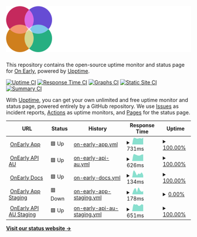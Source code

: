 # [![OnEarly Status](https://raw.githubusercontent.com/OnEarly/status/master/assets/logomark-dark.svg)](https://onearly.github.io/status/)

This repository contains the open-source uptime monitor and status page for [On Early](https://OnEarly.github.io/status), powered by [Upptime](https://github.com/upptime/upptime).

[![Uptime CI](https://github.com/OnEarly/status/workflows/Uptime%20CI/badge.svg)](https://github.com/OnEarly/status/actions?query=workflow%3A%22Uptime+CI%22)
[![Response Time CI](https://github.com/OnEarly/status/workflows/Response%20Time%20CI/badge.svg)](https://github.com/OnEarly/status/actions?query=workflow%3A%22Response+Time+CI%22)
[![Graphs CI](https://github.com/OnEarly/status/workflows/Graphs%20CI/badge.svg)](https://github.com/OnEarly/status/actions?query=workflow%3A%22Graphs+CI%22)
[![Static Site CI](https://github.com/OnEarly/status/workflows/Static%20Site%20CI/badge.svg)](https://github.com/OnEarly/status/actions?query=workflow%3A%22Static+Site+CI%22)
[![Summary CI](https://github.com/OnEarly/status/workflows/Summary%20CI/badge.svg)](https://github.com/OnEarly/status/actions?query=workflow%3A%22Summary+CI%22)

With [Upptime](https://upptime.js.org), you can get your own unlimited and free uptime monitor and status page, powered entirely by a GitHub repository. We use [Issues](https://github.com/OnEarly/status/issues) as incident reports, [Actions](https://github.com/OnEarly/status/actions) as uptime monitors, and [Pages](https://OnEarly.github.io/status) for the status page.

<!--start: status pages-->
<!-- This summary is generated by Upptime (https://github.com/upptime/upptime) -->
<!-- Do not edit this manually, your changes will be overwritten -->
<!-- prettier-ignore -->
| URL | Status | History | Response Time | Uptime |
| --- | ------ | ------- | ------------- | ------ |
| <img alt="" src="https://icons.duckduckgo.com/ip3/onearly.com.ico" height="13"> [OnEarly App](https://onearly.com) | 🟩 Up | [on-early-app.yml](https://github.com/OnEarly/status/commits/HEAD/history/on-early-app.yml) | <details><summary><img alt="Response time graph" src="./graphs/on-early-app/response-time-week.png" height="20"> 731ms</summary><br><a href="https://status.onearly.com/history/on-early-app"><img alt="Response time 737" src="https://img.shields.io/endpoint?url=https%3A%2F%2Fraw.githubusercontent.com%2FOnEarly%2Fstatus%2FHEAD%2Fapi%2Fon-early-app%2Fresponse-time.json"></a><br><a href="https://status.onearly.com/history/on-early-app"><img alt="24-hour response time 629" src="https://img.shields.io/endpoint?url=https%3A%2F%2Fraw.githubusercontent.com%2FOnEarly%2Fstatus%2FHEAD%2Fapi%2Fon-early-app%2Fresponse-time-day.json"></a><br><a href="https://status.onearly.com/history/on-early-app"><img alt="7-day response time 731" src="https://img.shields.io/endpoint?url=https%3A%2F%2Fraw.githubusercontent.com%2FOnEarly%2Fstatus%2FHEAD%2Fapi%2Fon-early-app%2Fresponse-time-week.json"></a><br><a href="https://status.onearly.com/history/on-early-app"><img alt="30-day response time 692" src="https://img.shields.io/endpoint?url=https%3A%2F%2Fraw.githubusercontent.com%2FOnEarly%2Fstatus%2FHEAD%2Fapi%2Fon-early-app%2Fresponse-time-month.json"></a><br><a href="https://status.onearly.com/history/on-early-app"><img alt="1-year response time 737" src="https://img.shields.io/endpoint?url=https%3A%2F%2Fraw.githubusercontent.com%2FOnEarly%2Fstatus%2FHEAD%2Fapi%2Fon-early-app%2Fresponse-time-year.json"></a></details> | <details><summary><a href="https://status.onearly.com/history/on-early-app">100.00%</a></summary><a href="https://status.onearly.com/history/on-early-app"><img alt="All-time uptime 98.65%" src="https://img.shields.io/endpoint?url=https%3A%2F%2Fraw.githubusercontent.com%2FOnEarly%2Fstatus%2FHEAD%2Fapi%2Fon-early-app%2Fuptime.json"></a><br><a href="https://status.onearly.com/history/on-early-app"><img alt="24-hour uptime 100.00%" src="https://img.shields.io/endpoint?url=https%3A%2F%2Fraw.githubusercontent.com%2FOnEarly%2Fstatus%2FHEAD%2Fapi%2Fon-early-app%2Fuptime-day.json"></a><br><a href="https://status.onearly.com/history/on-early-app"><img alt="7-day uptime 100.00%" src="https://img.shields.io/endpoint?url=https%3A%2F%2Fraw.githubusercontent.com%2FOnEarly%2Fstatus%2FHEAD%2Fapi%2Fon-early-app%2Fuptime-week.json"></a><br><a href="https://status.onearly.com/history/on-early-app"><img alt="30-day uptime 100.00%" src="https://img.shields.io/endpoint?url=https%3A%2F%2Fraw.githubusercontent.com%2FOnEarly%2Fstatus%2FHEAD%2Fapi%2Fon-early-app%2Fuptime-month.json"></a><br><a href="https://status.onearly.com/history/on-early-app"><img alt="1-year uptime 98.65%" src="https://img.shields.io/endpoint?url=https%3A%2F%2Fraw.githubusercontent.com%2FOnEarly%2Fstatus%2FHEAD%2Fapi%2Fon-early-app%2Fuptime-year.json"></a></details>
| <img alt="" src="https://icons.duckduckgo.com/ip3/api.au.onearly.com.ico" height="13"> [OnEarly API AU](https://api.au.onearly.com/health) | 🟩 Up | [on-early-api-au.yml](https://github.com/OnEarly/status/commits/HEAD/history/on-early-api-au.yml) | <details><summary><img alt="Response time graph" src="./graphs/on-early-api-au/response-time-week.png" height="20"> 626ms</summary><br><a href="https://status.onearly.com/history/on-early-api-au"><img alt="Response time 645" src="https://img.shields.io/endpoint?url=https%3A%2F%2Fraw.githubusercontent.com%2FOnEarly%2Fstatus%2FHEAD%2Fapi%2Fon-early-api-au%2Fresponse-time.json"></a><br><a href="https://status.onearly.com/history/on-early-api-au"><img alt="24-hour response time 529" src="https://img.shields.io/endpoint?url=https%3A%2F%2Fraw.githubusercontent.com%2FOnEarly%2Fstatus%2FHEAD%2Fapi%2Fon-early-api-au%2Fresponse-time-day.json"></a><br><a href="https://status.onearly.com/history/on-early-api-au"><img alt="7-day response time 626" src="https://img.shields.io/endpoint?url=https%3A%2F%2Fraw.githubusercontent.com%2FOnEarly%2Fstatus%2FHEAD%2Fapi%2Fon-early-api-au%2Fresponse-time-week.json"></a><br><a href="https://status.onearly.com/history/on-early-api-au"><img alt="30-day response time 631" src="https://img.shields.io/endpoint?url=https%3A%2F%2Fraw.githubusercontent.com%2FOnEarly%2Fstatus%2FHEAD%2Fapi%2Fon-early-api-au%2Fresponse-time-month.json"></a><br><a href="https://status.onearly.com/history/on-early-api-au"><img alt="1-year response time 645" src="https://img.shields.io/endpoint?url=https%3A%2F%2Fraw.githubusercontent.com%2FOnEarly%2Fstatus%2FHEAD%2Fapi%2Fon-early-api-au%2Fresponse-time-year.json"></a></details> | <details><summary><a href="https://status.onearly.com/history/on-early-api-au">100.00%</a></summary><a href="https://status.onearly.com/history/on-early-api-au"><img alt="All-time uptime 99.98%" src="https://img.shields.io/endpoint?url=https%3A%2F%2Fraw.githubusercontent.com%2FOnEarly%2Fstatus%2FHEAD%2Fapi%2Fon-early-api-au%2Fuptime.json"></a><br><a href="https://status.onearly.com/history/on-early-api-au"><img alt="24-hour uptime 100.00%" src="https://img.shields.io/endpoint?url=https%3A%2F%2Fraw.githubusercontent.com%2FOnEarly%2Fstatus%2FHEAD%2Fapi%2Fon-early-api-au%2Fuptime-day.json"></a><br><a href="https://status.onearly.com/history/on-early-api-au"><img alt="7-day uptime 100.00%" src="https://img.shields.io/endpoint?url=https%3A%2F%2Fraw.githubusercontent.com%2FOnEarly%2Fstatus%2FHEAD%2Fapi%2Fon-early-api-au%2Fuptime-week.json"></a><br><a href="https://status.onearly.com/history/on-early-api-au"><img alt="30-day uptime 100.00%" src="https://img.shields.io/endpoint?url=https%3A%2F%2Fraw.githubusercontent.com%2FOnEarly%2Fstatus%2FHEAD%2Fapi%2Fon-early-api-au%2Fuptime-month.json"></a><br><a href="https://status.onearly.com/history/on-early-api-au"><img alt="1-year uptime 99.98%" src="https://img.shields.io/endpoint?url=https%3A%2F%2Fraw.githubusercontent.com%2FOnEarly%2Fstatus%2FHEAD%2Fapi%2Fon-early-api-au%2Fuptime-year.json"></a></details>
| <img alt="" src="https://icons.duckduckgo.com/ip3/docs.onearly.com.ico" height="13"> [OnEarly Docs](https://docs.onearly.com) | 🟩 Up | [on-early-docs.yml](https://github.com/OnEarly/status/commits/HEAD/history/on-early-docs.yml) | <details><summary><img alt="Response time graph" src="./graphs/on-early-docs/response-time-week.png" height="20"> 134ms</summary><br><a href="https://status.onearly.com/history/on-early-docs"><img alt="Response time 165" src="https://img.shields.io/endpoint?url=https%3A%2F%2Fraw.githubusercontent.com%2FOnEarly%2Fstatus%2FHEAD%2Fapi%2Fon-early-docs%2Fresponse-time.json"></a><br><a href="https://status.onearly.com/history/on-early-docs"><img alt="24-hour response time 76" src="https://img.shields.io/endpoint?url=https%3A%2F%2Fraw.githubusercontent.com%2FOnEarly%2Fstatus%2FHEAD%2Fapi%2Fon-early-docs%2Fresponse-time-day.json"></a><br><a href="https://status.onearly.com/history/on-early-docs"><img alt="7-day response time 134" src="https://img.shields.io/endpoint?url=https%3A%2F%2Fraw.githubusercontent.com%2FOnEarly%2Fstatus%2FHEAD%2Fapi%2Fon-early-docs%2Fresponse-time-week.json"></a><br><a href="https://status.onearly.com/history/on-early-docs"><img alt="30-day response time 128" src="https://img.shields.io/endpoint?url=https%3A%2F%2Fraw.githubusercontent.com%2FOnEarly%2Fstatus%2FHEAD%2Fapi%2Fon-early-docs%2Fresponse-time-month.json"></a><br><a href="https://status.onearly.com/history/on-early-docs"><img alt="1-year response time 165" src="https://img.shields.io/endpoint?url=https%3A%2F%2Fraw.githubusercontent.com%2FOnEarly%2Fstatus%2FHEAD%2Fapi%2Fon-early-docs%2Fresponse-time-year.json"></a></details> | <details><summary><a href="https://status.onearly.com/history/on-early-docs">100.00%</a></summary><a href="https://status.onearly.com/history/on-early-docs"><img alt="All-time uptime 100.00%" src="https://img.shields.io/endpoint?url=https%3A%2F%2Fraw.githubusercontent.com%2FOnEarly%2Fstatus%2FHEAD%2Fapi%2Fon-early-docs%2Fuptime.json"></a><br><a href="https://status.onearly.com/history/on-early-docs"><img alt="24-hour uptime 100.00%" src="https://img.shields.io/endpoint?url=https%3A%2F%2Fraw.githubusercontent.com%2FOnEarly%2Fstatus%2FHEAD%2Fapi%2Fon-early-docs%2Fuptime-day.json"></a><br><a href="https://status.onearly.com/history/on-early-docs"><img alt="7-day uptime 100.00%" src="https://img.shields.io/endpoint?url=https%3A%2F%2Fraw.githubusercontent.com%2FOnEarly%2Fstatus%2FHEAD%2Fapi%2Fon-early-docs%2Fuptime-week.json"></a><br><a href="https://status.onearly.com/history/on-early-docs"><img alt="30-day uptime 100.00%" src="https://img.shields.io/endpoint?url=https%3A%2F%2Fraw.githubusercontent.com%2FOnEarly%2Fstatus%2FHEAD%2Fapi%2Fon-early-docs%2Fuptime-month.json"></a><br><a href="https://status.onearly.com/history/on-early-docs"><img alt="1-year uptime 100.00%" src="https://img.shields.io/endpoint?url=https%3A%2F%2Fraw.githubusercontent.com%2FOnEarly%2Fstatus%2FHEAD%2Fapi%2Fon-early-docs%2Fuptime-year.json"></a></details>
| <img alt="" src="https://icons.duckduckgo.com/ip3/staging.onearly.com.ico" height="13"> [OnEarly App Staging](https://staging.onearly.com) | 🟥 Down | [on-early-app-staging.yml](https://github.com/OnEarly/status/commits/HEAD/history/on-early-app-staging.yml) | <details><summary><img alt="Response time graph" src="./graphs/on-early-app-staging/response-time-week.png" height="20"> 178ms</summary><br><a href="https://status.onearly.com/history/on-early-app-staging"><img alt="Response time 237" src="https://img.shields.io/endpoint?url=https%3A%2F%2Fraw.githubusercontent.com%2FOnEarly%2Fstatus%2FHEAD%2Fapi%2Fon-early-app-staging%2Fresponse-time.json"></a><br><a href="https://status.onearly.com/history/on-early-app-staging"><img alt="24-hour response time 83" src="https://img.shields.io/endpoint?url=https%3A%2F%2Fraw.githubusercontent.com%2FOnEarly%2Fstatus%2FHEAD%2Fapi%2Fon-early-app-staging%2Fresponse-time-day.json"></a><br><a href="https://status.onearly.com/history/on-early-app-staging"><img alt="7-day response time 178" src="https://img.shields.io/endpoint?url=https%3A%2F%2Fraw.githubusercontent.com%2FOnEarly%2Fstatus%2FHEAD%2Fapi%2Fon-early-app-staging%2Fresponse-time-week.json"></a><br><a href="https://status.onearly.com/history/on-early-app-staging"><img alt="30-day response time 136" src="https://img.shields.io/endpoint?url=https%3A%2F%2Fraw.githubusercontent.com%2FOnEarly%2Fstatus%2FHEAD%2Fapi%2Fon-early-app-staging%2Fresponse-time-month.json"></a><br><a href="https://status.onearly.com/history/on-early-app-staging"><img alt="1-year response time 237" src="https://img.shields.io/endpoint?url=https%3A%2F%2Fraw.githubusercontent.com%2FOnEarly%2Fstatus%2FHEAD%2Fapi%2Fon-early-app-staging%2Fresponse-time-year.json"></a></details> | <details><summary><a href="https://status.onearly.com/history/on-early-app-staging">0.00%</a></summary><a href="https://status.onearly.com/history/on-early-app-staging"><img alt="All-time uptime 10.76%" src="https://img.shields.io/endpoint?url=https%3A%2F%2Fraw.githubusercontent.com%2FOnEarly%2Fstatus%2FHEAD%2Fapi%2Fon-early-app-staging%2Fuptime.json"></a><br><a href="https://status.onearly.com/history/on-early-app-staging"><img alt="24-hour uptime 0.00%" src="https://img.shields.io/endpoint?url=https%3A%2F%2Fraw.githubusercontent.com%2FOnEarly%2Fstatus%2FHEAD%2Fapi%2Fon-early-app-staging%2Fuptime-day.json"></a><br><a href="https://status.onearly.com/history/on-early-app-staging"><img alt="7-day uptime 0.00%" src="https://img.shields.io/endpoint?url=https%3A%2F%2Fraw.githubusercontent.com%2FOnEarly%2Fstatus%2FHEAD%2Fapi%2Fon-early-app-staging%2Fuptime-week.json"></a><br><a href="https://status.onearly.com/history/on-early-app-staging"><img alt="30-day uptime 1.38%" src="https://img.shields.io/endpoint?url=https%3A%2F%2Fraw.githubusercontent.com%2FOnEarly%2Fstatus%2FHEAD%2Fapi%2Fon-early-app-staging%2Fuptime-month.json"></a><br><a href="https://status.onearly.com/history/on-early-app-staging"><img alt="1-year uptime 10.76%" src="https://img.shields.io/endpoint?url=https%3A%2F%2Fraw.githubusercontent.com%2FOnEarly%2Fstatus%2FHEAD%2Fapi%2Fon-early-app-staging%2Fuptime-year.json"></a></details>
| <img alt="" src="https://icons.duckduckgo.com/ip3/api.au.staging.onearly.com.ico" height="13"> [OnEarly API AU Staging](https://api.au.staging.onearly.com/health) | 🟩 Up | [on-early-api-au-staging.yml](https://github.com/OnEarly/status/commits/HEAD/history/on-early-api-au-staging.yml) | <details><summary><img alt="Response time graph" src="./graphs/on-early-api-au-staging/response-time-week.png" height="20"> 651ms</summary><br><a href="https://status.onearly.com/history/on-early-api-au-staging"><img alt="Response time 751" src="https://img.shields.io/endpoint?url=https%3A%2F%2Fraw.githubusercontent.com%2FOnEarly%2Fstatus%2FHEAD%2Fapi%2Fon-early-api-au-staging%2Fresponse-time.json"></a><br><a href="https://status.onearly.com/history/on-early-api-au-staging"><img alt="24-hour response time 531" src="https://img.shields.io/endpoint?url=https%3A%2F%2Fraw.githubusercontent.com%2FOnEarly%2Fstatus%2FHEAD%2Fapi%2Fon-early-api-au-staging%2Fresponse-time-day.json"></a><br><a href="https://status.onearly.com/history/on-early-api-au-staging"><img alt="7-day response time 651" src="https://img.shields.io/endpoint?url=https%3A%2F%2Fraw.githubusercontent.com%2FOnEarly%2Fstatus%2FHEAD%2Fapi%2Fon-early-api-au-staging%2Fresponse-time-week.json"></a><br><a href="https://status.onearly.com/history/on-early-api-au-staging"><img alt="30-day response time 811" src="https://img.shields.io/endpoint?url=https%3A%2F%2Fraw.githubusercontent.com%2FOnEarly%2Fstatus%2FHEAD%2Fapi%2Fon-early-api-au-staging%2Fresponse-time-month.json"></a><br><a href="https://status.onearly.com/history/on-early-api-au-staging"><img alt="1-year response time 751" src="https://img.shields.io/endpoint?url=https%3A%2F%2Fraw.githubusercontent.com%2FOnEarly%2Fstatus%2FHEAD%2Fapi%2Fon-early-api-au-staging%2Fresponse-time-year.json"></a></details> | <details><summary><a href="https://status.onearly.com/history/on-early-api-au-staging">100.00%</a></summary><a href="https://status.onearly.com/history/on-early-api-au-staging"><img alt="All-time uptime 100.00%" src="https://img.shields.io/endpoint?url=https%3A%2F%2Fraw.githubusercontent.com%2FOnEarly%2Fstatus%2FHEAD%2Fapi%2Fon-early-api-au-staging%2Fuptime.json"></a><br><a href="https://status.onearly.com/history/on-early-api-au-staging"><img alt="24-hour uptime 100.00%" src="https://img.shields.io/endpoint?url=https%3A%2F%2Fraw.githubusercontent.com%2FOnEarly%2Fstatus%2FHEAD%2Fapi%2Fon-early-api-au-staging%2Fuptime-day.json"></a><br><a href="https://status.onearly.com/history/on-early-api-au-staging"><img alt="7-day uptime 100.00%" src="https://img.shields.io/endpoint?url=https%3A%2F%2Fraw.githubusercontent.com%2FOnEarly%2Fstatus%2FHEAD%2Fapi%2Fon-early-api-au-staging%2Fuptime-week.json"></a><br><a href="https://status.onearly.com/history/on-early-api-au-staging"><img alt="30-day uptime 100.00%" src="https://img.shields.io/endpoint?url=https%3A%2F%2Fraw.githubusercontent.com%2FOnEarly%2Fstatus%2FHEAD%2Fapi%2Fon-early-api-au-staging%2Fuptime-month.json"></a><br><a href="https://status.onearly.com/history/on-early-api-au-staging"><img alt="1-year uptime 100.00%" src="https://img.shields.io/endpoint?url=https%3A%2F%2Fraw.githubusercontent.com%2FOnEarly%2Fstatus%2FHEAD%2Fapi%2Fon-early-api-au-staging%2Fuptime-year.json"></a></details>

<!--end: status pages-->

[**Visit our status website →**](https://OnEarly.github.io/status)
